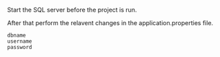 Start the SQL server before the project is run.

After that perform the relavent changes in the application.properties file.
    
    dbname
    username
    password
